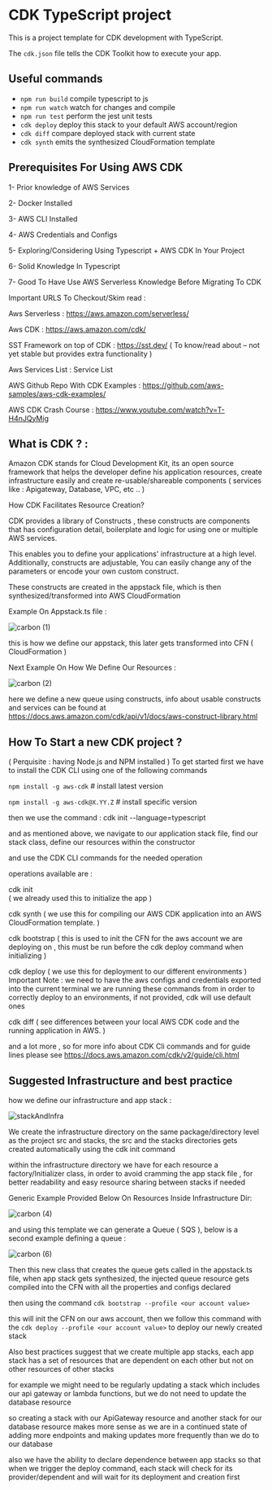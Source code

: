 # CDK TypeScript project

This is a project template for CDK development with TypeScript.

The `cdk.json` file tells the CDK Toolkit how to execute your app.

## Useful commands

- `npm run build` compile typescript to js
- `npm run watch` watch for changes and compile
- `npm run test` perform the jest unit tests
- `cdk deploy` deploy this stack to your default AWS account/region
- `cdk diff` compare deployed stack with current state
- `cdk synth` emits the synthesized CloudFormation template



## Prerequisites For Using AWS CDK


1- Prior knowledge of AWS Services

2- Docker Installed

3- AWS CLI Installed

4- AWS Credentials and Configs

5- Exploring/Considering Using Typescript + AWS CDK In Your Project

6- Solid Knowledge In Typescript

7- Good To Have Use AWS Serverless Knowledge Before Migrating To CDK

Important URLS To Checkout/Skim read :

Aws Serverless : https://aws.amazon.com/serverless/

Aws CDK : https://aws.amazon.com/cdk/

SST Framework on top of CDK : https://sst.dev/
( To know/read about – not yet stable but provides extra functionality )

Aws Services List : Service List

AWS Github Repo With CDK Examples :
https://github.com/aws-samples/aws-cdk-examples/

AWS CDK Crash Course :
https://www.youtube.com/watch?v=T-H4nJQyMig

## What is CDK ? :

Amazon CDK stands for Cloud Development Kit, its an open source framework that helps the developer define his application resources, create infrastructure easily and create re-usable/shareable components ( services like : Apigateway, Database, VPC, etc .. )

How CDK Facilitates Resource Creation?

CDK provides a library of Constructs , these constructs are components that has configuration detail, boilerplate and logic for using one or multiple AWS services.

This enables you to define your applications' infrastructure at a high level. Additionally, constructs are adjustable, You can easily change any of the parameters or encode your own custom construct.

These constructs are created in the appstack file, which is then synthesized/transformed into AWS CloudFormation

Example On Appstack.ts file :

![carbon (1)](https://user-images.githubusercontent.com/26199518/192157532-f5ef0f13-b132-4221-91c5-412fb1e20360.png)



this is how we define our appstack, this later gets transformed into CFN ( CloudFormation )

Next Example On How We Define Our Resources :

![carbon (2)](https://user-images.githubusercontent.com/26199518/192157549-e2b09e00-ce22-4841-ae16-1e515c905c9a.png)


here we define a new queue using constructs, info about usable constructs and services can be found at https://docs.aws.amazon.com/cdk/api/v1/docs/aws-construct-library.html

## How To Start a new CDK project ?
( Perquisite : having Node.js and NPM installed )
To get started first we have to install the CDK CLI using one of the following commands

`npm install -g aws-cdk` # install latest version

`npm install -g aws-cdk@X.YY.Z` # install specific version

then we use the command : cdk init --language=typescript

and as mentioned above, we navigate to our application stack file, find our stack class, define our resources within the constructor

and use the CDK CLI commands for the needed operation

operations available are :

cdk init  
( we already used this to initialize the app )

cdk synth
( we use this for compiling our AWS CDK application into an AWS CloudFormation template. )

cdk bootstrap
( this is used to init the CFN for the aws account we are deploying on , this must be run before the cdk deploy command when initializing )

cdk deploy
( we use this for deployment to our different environments )
Important Note :
we need to have the aws configs and credentials exported into the current terminal we are running these commands from in order to correctly deploy to an environments, if not provided, cdk will use default ones

cdk diff
( see differences between your local AWS CDK code and the running application in AWS. )

and a lot more , so for more info about CDK Cli commands and for guide lines please see https://docs.aws.amazon.com/cdk/v2/guide/cli.html

## Suggested Infrastructure and best practice

how we define our infrastructure and app stack :

![stackAndInfra](https://user-images.githubusercontent.com/26199518/192157599-48f23da8-f1c9-44cd-a452-b2a7c4dc27b9.png)


We create the infrastructure directory on the same package/directory level as the project src and stacks, the src and the stacks directories gets created automatically using the cdk init command

within the infrastructure directory we have for each resource a factory/Initializer class, in order to avoid cramming the app stack file , for better readability and easy resource sharing between stacks if needed

Generic Example Provided Below On Resources Inside Infrastructure Dir:

![carbon (4)](https://user-images.githubusercontent.com/26199518/192157645-1dd2df43-d747-4687-a1ef-d4989846070e.png)



and using this template we can generate a Queue ( SQS ), below is a second example defining a queue :

![carbon (6)](https://user-images.githubusercontent.com/26199518/192157750-bd35b5d9-cc8b-463c-82a8-2338e13143db.png)


Then this new class that creates the queue gets called in the appstack.ts file, when app stack gets synthesized, the injected queue resource gets compiled into the CFN with all the properties and configs declared

then using the command `cdk bootstrap --profile <our account value>`

this will init the CFN on our aws account, then we follow this command with the `cdk deploy --profile <our account value>` to deploy our newly created stack

Also best practices suggest that we create multiple app stacks, each app stack has a set of resources that are dependent on each other but not on other resources of other stacks

for example we might need to be regularly updating a stack which includes our api gateway or lambda functions, but we do not need to update the database resource

so creating a stack with our ApiGateway resource and another stack for our database resource makes more sense as we are in a continued state of adding more endpoints and making updates more frequently than we do to our database

also we have the ability to declare dependence between app stacks so that when we trigger the deploy command, each stack will check for its provider/dependent and will wait for its deployment and creation first
